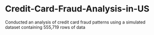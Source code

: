 # Credit-Card-Fraud-Analysis-in-US
Conducted an analysis of credit card fraud patterns using a simulated dataset containing 555,719 rows of data
